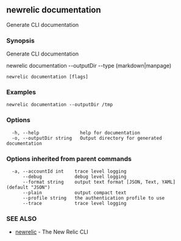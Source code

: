 ## newrelic documentation

Generate CLI documentation

### Synopsis

Generate CLI documentation

newrelic documentation --outputDir <my directory> --type (markdown|manpage)



```
newrelic documentation [flags]
```

### Examples

```
newrelic documentation --outputDir /tmp
```

### Options

```
  -h, --help               help for documentation
  -o, --outputDir string   Output directory for generated documentation
```

### Options inherited from parent commands

```
  -a, --accountId int    trace level logging
      --debug            debug level logging
      --format string    output text format [JSON, Text, YAML] (default "JSON")
      --plain            output compact text
      --profile string   the authentication profile to use
      --trace            trace level logging
```

### SEE ALSO

* [newrelic](newrelic.md)	 - The New Relic CLI

